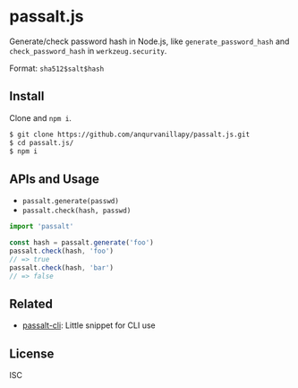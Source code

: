 # passalt.js

Generate/check password hash in Node.js, like `generate_password_hash` and
`check_password_hash` in `werkzeug.security`.

Format: `sha512$salt$hash`

## Install

Clone and `npm i`.

```bash
$ git clone https://github.com/anqurvanillapy/passalt.js.git
$ cd passalt.js/
$ npm i
```

## APIs and Usage

- `passalt.generate(passwd)`
- `passalt.check(hash, passwd)`

```js
import 'passalt'

const hash = passalt.generate('foo')
passalt.check(hash, 'foo')
// => true
passalt.check(hash, 'bar')
// => false
```

## Related

- [passalt-cli](https://github.com/anqurvanillapy/scripts/blob/master/passalt):
Little snippet for CLI use

## License

ISC
